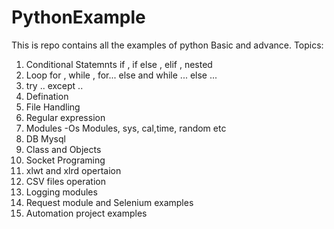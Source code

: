 # PythonExample

This is repo contains all the examples of python Basic and advance. 
Topics:
   1. Conditional Statemnts if , if else , elif , nested 
   2. Loop for , while , for... else and while ... else ...
   3. try .. except ..
   4. Defination
   5. File Handling 
   6. Regular expression  
   7. Modules -Os Modules, sys, cal,time, random etc
   8. DB Mysql 
   9. Class and Objects
   10. Socket Programing 
   11. xlwt and xlrd opertaion 
   12. CSV files operation 
   13. Logging modules
   14. Request module and Selenium examples
   15. Automation project examples 
